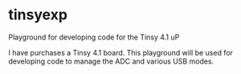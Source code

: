 # tinsyexp
Playground for developing code for the Tinsy 4.1 uP

I have purchases a Tinsy 4.1 board.
This playground will be used for developing code to manage the ADC and various USB modes.
